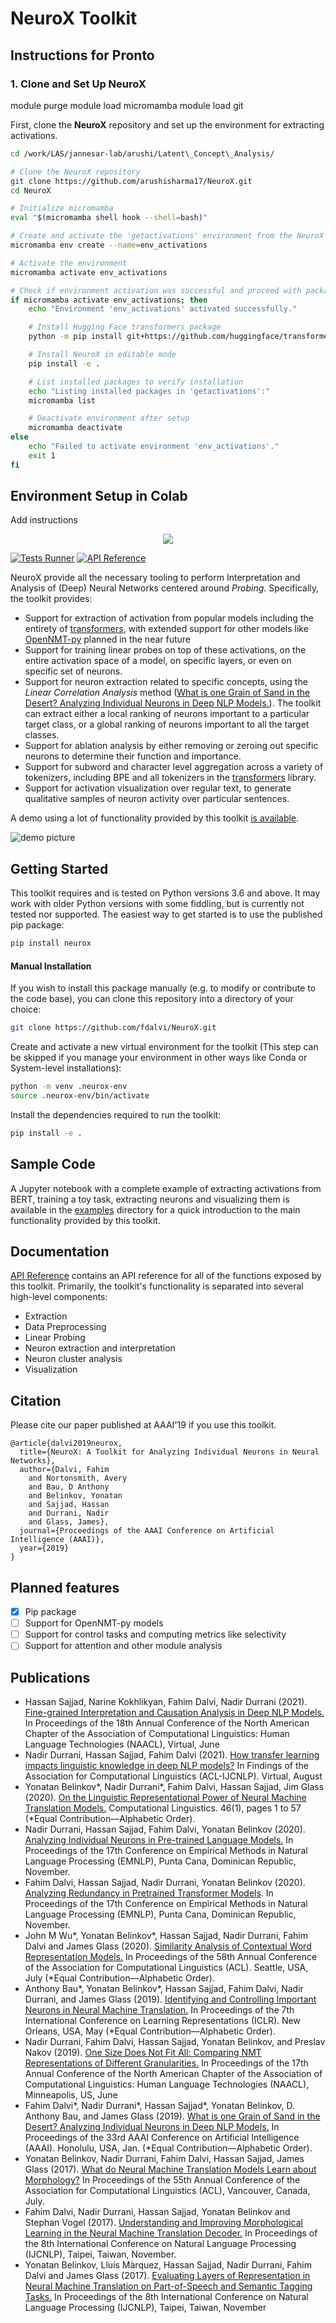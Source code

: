 # NeuroX Toolkit

## Instructions for Pronto

### 1. Clone and Set Up NeuroX
module purge
module load micromamba
module load git

First, clone the **NeuroX** repository and set up the environment for extracting activations.

```bash
cd /work/LAS/jannesar-lab/arushi/Latent\_Concept\_Analysis/

# Clone the NeuroX repository
git clone https://github.com/arushisharma17/NeuroX.git
cd NeuroX

# Initialize micromamba
eval "$(micromamba shell hook --shell=bash)"

# Create and activate the 'getactivations' environment from the NeuroX repository
micromamba env create --name=env_activations

# Activate the environment
micromamba activate env_activations

# Check if environment activation was successful and proceed with package installation
if micromamba activate env_activations; then
    echo "Environment 'env_activations' activated successfully."

    # Install Hugging Face transformers package
    python -m pip install git+https://github.com/huggingface/transformers

    # Install NeuroX in editable mode
    pip install -e .

    # List installed packages to verify installation
    echo "Listing installed packages in 'getactivations':"
    micromamba list

    # Deactivate environment after setup
    micromamba deactivate
else
    echo "Failed to activate environment 'env_activations'."
    exit 1
fi
```

## Environment Setup in Colab

Add instructions


<p align="center">
  <img src="https://github.com/fdalvi/NeuroX/raw/master/docs/intro/logo.png" />
</p>

[![Tests Runner](https://github.com/fdalvi/NeuroX/actions/workflows/python-package.yml/badge.svg)](https://github.com/fdalvi/NeuroX/actions/workflows/python-package.yml)
[![API Reference](https://img.shields.io/badge/API-Reference-blue)](https://neurox.qcri.org/docs/)

NeuroX provide all the necessary tooling to perform Interpretation and Analysis of (Deep) Neural Networks centered around _Probing_. Specifically, the toolkit provides:

- Support for extraction of activation from popular models including the entirety of [transformers](https://github.com/huggingface/transformers), with extended support for other models like [OpenNMT-py](https://github.com/OpenNMT/OpenNMT-py) planned in the near future
- Support for training linear probes on top of these activations, on the entire activation space of a model, on specific layers, or even on specific set of neurons.
- Support for neuron extraction related to specific concepts, using the _Linear Correlation Analysis_ method ([What is one Grain of Sand in the Desert? Analyzing Individual Neurons in Deep NLP Models.](https://ojs.aaai.org/index.php/AAAI/article/view/4592/4470)). The toolkit can extract either a local ranking of neurons important to a particular target class, or a global ranking of neurons important to all the target classes.
- Support for ablation analysis by either removing or zeroing out specific neurons to determine their function and importance.
- Support for subword and character level aggregation across a variety of tokenizers, including BPE and all tokenizers in the [transformers](https://github.com/huggingface/transformers) library.
- Support for activation visualization over regular text, to generate qualitative samples of neuron activity over particular sentences.

A demo using a lot of functionality provided by this toolkit [is available](https://neurox.qcri.org/demo).

![demo picture](https://github.com/fdalvi/NeuroX/raw/master/docs/intro/en-ar-NeuroX-demo.png)

## Getting Started
This toolkit requires and is tested on Python versions 3.6 and above. It may work with older Python versions with some fiddling, but is currently not tested nor supported. The easiest way to get started is to use the published pip package:

```bash
pip install neurox

```

#### Manual Installation
If you wish to install this package manually (e.g. to modify or contribute to the code base), you can clone this repository into a directory of your choice:

```bash
git clone https://github.com/fdalvi/NeuroX.git
```

Create and activate a new virtual environment for the toolkit (This step can be skipped if you manage your environment in other ways like Conda or System-level installations):

```bash
python -m venv .neurox-env
source .neurox-env/bin/activate
```

Install the dependencies required to run the toolkit:

```bash
pip install -e .
```

## Sample Code
A Jupyter notebook with a complete example of extracting activations from BERT, training a toy task, extracting neurons and visualizing them is available in the [examples](examples/End%20to%20End%20Example.ipynb) directory for a quick introduction to the main functionality provided by this toolkit.

## Documentation
[API Reference](https://neurox.qcri.org/docs/) contains an API reference for all of the functions exposed by this toolkit. Primarily, the toolkit's functionality is separated into several high-level components:

- Extraction
- Data Preprocessing
- Linear Probing
- Neuron extraction and interpretation
- Neuron cluster analysis
- Visualization

## Citation

Please cite our paper published at AAAI'19 if you use this toolkit.

```
@article{dalvi2019neurox,
  title={NeuroX: A Toolkit for Analyzing Individual Neurons in Neural Networks},
  author={Dalvi, Fahim
    and Nortonsmith, Avery
    and Bau, D Anthony
    and Belinkov, Yonatan
    and Sajjad, Hassan
    and Durrani, Nadir
    and Glass, James},
  journal={Proceedings of the AAAI Conference on Artificial Intelligence (AAAI)},
  year={2019}
}
```

## Planned features

- [x] Pip package
- [ ] Support for OpenNMT-py models
- [ ] Support for control tasks and computing metrics like selectivity
- [ ] Support for attention and other module analysis

## Publications
- Hassan Sajjad, Narine Kokhlikyan, Fahim Dalvi, Nadir Durrani (2021). [Fine-grained Interpretation and Causation Analysis in Deep NLP Models.](https://www.aclweb.org/anthology/2021.naacl-tutorials.2.pdf) In Proceedings of the 18th Annual Conference of the North American Chapter of the Association of Computational Linguistics: Human Language Technologies (NAACL), Virtual, June
- Nadir Durrani, Hassan Sajjad, Fahim Dalvi (2021). [How transfer learning impacts linguistic knowledge in deep NLP models?](https://alt.qcri.org/~ndurrani/pubs/ACL-FT-2021.pdf) In Findings of the Association for Computational Linguistics (ACL-IJCNLP). Virtual, August
- Yonatan Belinkov\*, Nadir Durrani\*, Fahim Dalvi, Hassan Sajjad, Jim Glass (2020). [On the Linguistic Representational Power of Neural Machine Translation Models.](https://www.aclweb.org/anthology/2020.cl-1.1.pdf) Computational Linguistics. 46(1), pages 1 to 57 (\*Equal Contribution––Alphabetic Order).
- Nadir Durrani, Hassan Sajjad, Fahim Dalvi, Yonatan Belinkov (2020). [Analyzing Individual Neurons in Pre-trained Language Models.](https://www.aclweb.org/anthology/2020.emnlp-main.395.pdf) In Proceedings of the 17th Conference on Empirical Methods in Natural Language Processing (EMNLP), Punta Cana, Dominican Republic, November.
- Fahim Dalvi, Hassan Sajjad, Nadir Durrani, Yonatan Belinkov (2020). [Analyzing Redundancy in Pretrained Transformer Models](https://www.aclweb.org/anthology/2020.emnlp-main.398.pdf). In Proceedings of the 17th Conference on Empirical Methods in Natural Language Processing (EMNLP), Punta Cana, Dominican Republic, November.
- John M Wu\*, Yonatan Belinkov\*, Hassan Sajjad, Nadir Durrani, Fahim Dalvi and James Glass (2020). [Similarity Analysis of Contextual Word Representation Models.](https://www.aclweb.org/anthology/2020.acl-main.422.pdf) In Proceedings of the 58th Annual Conference of the Association for Computational Linguistics (ACL). Seattle, USA, July (\*Equal Contribution––Alphabetic Order).
- Anthony Bau\*, Yonatan Belinkov\*, Hassan Sajjad, Fahim Dalvi, Nadir Durrani, and James Glass (2019). [Identifying and Controlling Important Neurons in Neural Machine Translation.](https://openreview.net/pdf?id=H1z-PsR5KX) In Proceedings of the 7th International Conference on Learning Representations (ICLR). New Orleans, USA, May (\*Equal Contribution––Alphabetic Order).
- Nadir Durrani, Fahim Dalvi, Hassan Sajjad, Yonatan Belinkov, and Preslav Nakov (2019). [One Size Does Not Fit All: Comparing NMT Representations of Different Granularities.](https://www.aclweb.org/anthology/N19-1154.pdf) In Proceedings of the 17th Annual Conference of the North American Chapter of the Association of Computational Linguistics: Human Language Technologies (NAACL), Minneapolis, US, June
- Fahim Dalvi\*, Nadir Durrani\*, Hassan Sajjad\*, Yonatan Belinkov, D. Anthony Bau, and James Glass (2019). [What is one Grain of Sand in the Desert? Analyzing Individual Neurons in Deep NLP Models.](https://ojs.aaai.org/index.php/AAAI/article/view/4592/4470) In Proceedings of the 33rd AAAI Conference on Artificial Intelligence (AAAI). Honolulu, USA, Jan. (\*Equal Contribution––Alphabetic Order).
- Yonatan Belinkov, Nadir Durrani, Fahim Dalvi, Hassan Sajjad, James Glass (2017). [What do Neural Machine Translation Models Learn about Morphology?](https://www.aclweb.org/anthology/P17-1080.pdf) In Proceedings of the 55th Annual Conference of the Association for Computational Linguistics (ACL), Vancouver, Canada, July.
- Fahim Dalvi, Nadir Durrani, Hassan Sajjad, Yonatan Belinkov and Stephan Vogel (2017). [Understanding and Improving Morphological Learning in the Neural Machine Translation Decoder.](https://www.aclweb.org/anthology/I17-1015.pdf) In Proceedings of the 8th International Conference on Natural Language Processing (IJCNLP), Taipei, Taiwan, November.
- Yonatan Belinkov, Lluís Màrquez, Hassan Sajjad, Nadir Durrani, Fahim Dalvi and James Glass (2017). [Evaluating Layers of Representation in Neural Machine Translation on Part-of-Speech and Semantic Tagging Tasks.](https://www.aclweb.org/anthology/I17-1001.pdf) In Proceedings of the 8th International Conference on Natural Language Processing (IJCNLP), Taipei, Taiwan, November
